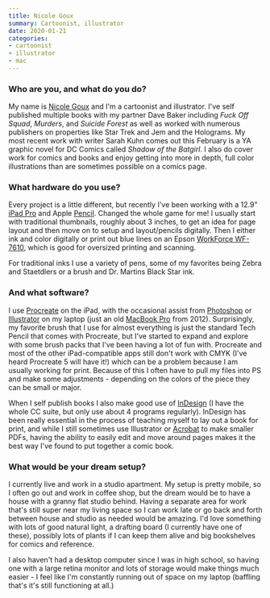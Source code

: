 ```yaml
---
title: Nicole Goux
summary: Cartoonist, illustrator 
date: 2020-01-21
categories:
- cartoonist
- illustrator
- mac
---
```


### Who are you, and what do you do?

My name is [Nicole Goux](http://www.nicolegoux.com/ "Nicole's website.") and I'm a cartoonist and illustrator. I've self published multiple books with my partner Dave Baker including _Fuck Off Squad_, _Murders_, and _Suicide Forest_ as well as worked with numerous publishers on properties like Star Trek and Jem and the Holograms. My most recent work with writer Sarah Kuhn comes out this February is a YA graphic novel for DC Comics called _Shadow of the Batgirl_. I also do cover work for comics and books and enjoy getting into more in depth, full color illustrations than are sometimes possible on a comics page.

### What hardware do you use?

Every project is a little different, but recently I've been working with a 12.9" [iPad Pro][ipad-pro] and Apple [Pencil][]. Changed the whole game for me! I usually start with traditional thumbnails, roughly about 3 inches, to get an idea for page layout and then move on to setup and layout/pencils digitally. Then I either ink and color digitally or print out blue lines on an Epson [WorkForce WF-7610][workforce-wf-7610], which is good for oversized printing and scanning.

For traditional inks I use a variety of pens, some of my favorites being Zebra and Staetdlers or a brush and Dr. Martins Black Star ink.

### And what software?

I use [Procreate][procreate-ios] on the iPad, with the occasional assist from [Photoshop][] or [Illustrator][] on my laptop (just an old [MacBook Pro][macbook-pro] from 2012). Surprisingly, my favorite brush that I use for almost everything is just the standard Tech Pencil that comes with Procreate, but I've started to expand and explore with some brush packs that I've been having a lot of fun with. Procreate and most of the other iPad-compatible apps still don't work with CMYK (I've heard Procreate 5 will have it!) which can be a problem because I am usually working for print. Because of this I often have to pull my files into PS and make some adjustments - depending on the colors of the piece they can be small or major.

When I self publish books I also make good use of [InDesign][] (I have the whole CC suite, but only use about 4 programs regularly). InDesign has been really essential in the process of teaching myself to lay out a book for print, and while I still sometimes use Illustrator or [Acrobat][] to make smaller PDFs, having the ability to easily edit and move around pages makes it the best way I've found to put together a comic book. 

### What would be your dream setup?

I currently live and work in a studio apartment. My setup is pretty mobile, so I often go out and work in coffee shop, but the dream would be to have a house with a granny flat studio behind. Having a separate area for work that's still super near my living space so I can work late or go back and forth between house and studio as needed would be amazing. I'd love something with lots of good natural light, a drafting board (I currently have one of these), possibly lots of plants if I can keep them alive and big bookshelves for comics and reference.

I also haven't had a desktop computer since I was in high school, so having one with a large retina monitor and lots of storage would make things much easier - I feel like I'm constantly running out of space on my laptop (baffling that's it's still functioning at all.)

[acrobat]: https://www.adobe.com/acrobat.html "Software for creating and editing PDF documents."
[illustrator]: https://www.adobe.com/products/illustrator.html "A vector graphics editor."
[indesign]: https://www.adobe.com/products/indesign.html "A desktop/web publishing application."
[ipad-pro]: https://en.wikipedia.org/wiki/IPad_Pro "An iOS tablet."
[macbook-pro]: https://www.apple.com/macbook-pro/ "A laptop."
[pencil]: http://wetransfer.com/pencil "An iPad stylus."
[photoshop]: https://www.adobe.com/products/photoshop.html "A bitmap image editor."
[procreate-ios]: https://apps.apple.com/us/app/procreate/id425073498 "A powerful illustration app."
[workforce-wf-7610]: https://epson.com/Support/Printers/All-In-Ones/WorkForce-Series/Epson-WorkForce-WF-7610/s/SPT_C11CC98201 "An all-in-one printer."
